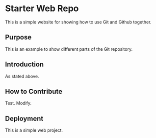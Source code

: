 # Starter Web Repo

This is a simple website for showing how to use Git and Github together.

## Purpose

This is an example to show different parts of the Git repository. 

## Introduction
 
 As stated above. 
 
## How to Contribute

Test. 
Modify. 

## Deployment

This is a simple web project. 